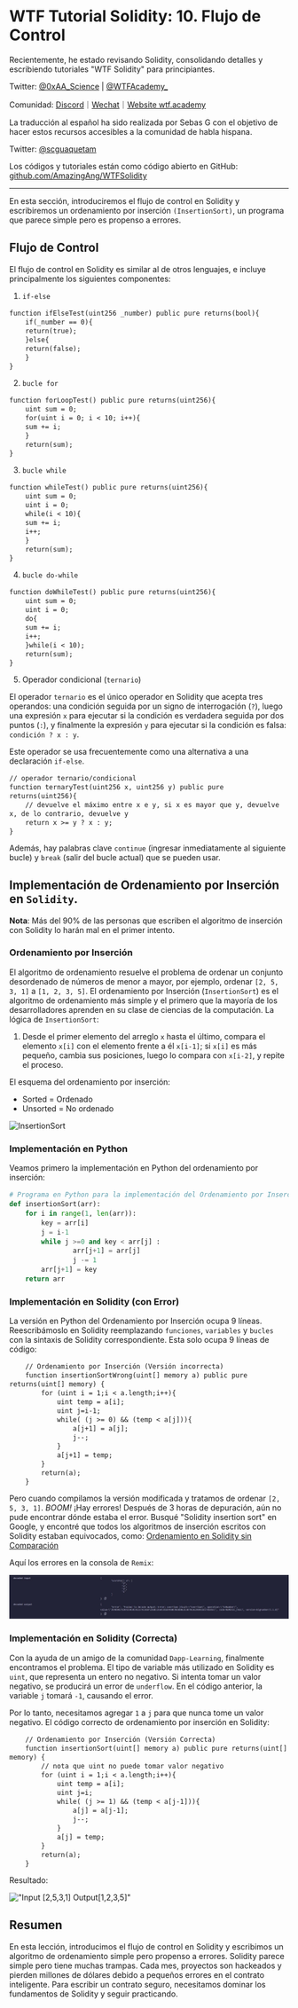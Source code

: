 # WTF Tutorial Solidity: 10. Flujo de Control

Recientemente, he estado revisando Solidity, consolidando detalles y escribiendo tutoriales "WTF Solidity" para principiantes.

Twitter: [@0xAA_Science](https://twitter.com/0xAA_Science) | [@WTFAcademy_](https://twitter.com/WTFAcademy_)

Comunidad: [Discord](https://discord.gg/5akcruXrsk)｜[Wechat](https://docs.google.com/forms/d/e/1FAIpQLSe4KGT8Sh6sJ7hedQRuIYirOoZK_85miz3dw7vA1-YjodgJ-A/viewform?usp=sf_link)｜[Website wtf.academy](https://wtf.academy)

La traducción al español ha sido realizada por Sebas G con el objetivo de hacer estos recursos accesibles a la comunidad de habla hispana.

Twitter: [@scguaquetam](https://twitter.com/scguaquetam)

Los códigos y tutoriales están como código abierto en GitHub: [github.com/AmazingAng/WTFSolidity](https://github.com/AmazingAng/WTFSolidity)


-----

En esta sección, introduciremos el flujo de control en Solidity y escribiremos un ordenamiento por inserción `(InsertionSort)`, un programa que parece simple pero es propenso a errores.

## Flujo de Control

El flujo de control en Solidity es similar al de otros lenguajes, e incluye principalmente los siguientes componentes:

1. `if-else`

```solidity
function ifElseTest(uint256 _number) public pure returns(bool){
    if(_number == 0){
	return(true);
    }else{
	return(false);
    }
}
```

2. `bucle for`

```solidity
function forLoopTest() public pure returns(uint256){
    uint sum = 0;
    for(uint i = 0; i < 10; i++){
	sum += i;
    }
    return(sum);
}
```

3. `bucle while`

```solidity
function whileTest() public pure returns(uint256){
    uint sum = 0;
    uint i = 0;
    while(i < 10){
	sum += i;
	i++;
    }
    return(sum);
}
```

4. `bucle do-while`

```solidity
function doWhileTest() public pure returns(uint256){
    uint sum = 0;
    uint i = 0;
    do{
	sum += i;
	i++;
    }while(i < 10);
    return(sum);
}
```

5. Operador condicional (`ternario`)

El operador `ternario` es el único operador en Solidity que acepta tres operandos: una condición seguida por un signo de interrogación (`?`), luego una expresión `x` para ejecutar si la condición es verdadera seguida por dos puntos (`:`), y finalmente la expresión `y` para ejecutar si la condición es falsa: `condición ? x : y`.

Este operador se usa frecuentemente como una alternativa a una declaración `if-else`.

```solidity
// operador ternario/condicional
function ternaryTest(uint256 x, uint256 y) public pure returns(uint256){
    // devuelve el máximo entre x e y, si x es mayor que y, devuelve x, de lo contrario, devuelve y
    return x >= y ? x : y; 
}
```

Además, hay palabras clave `continue` (ingresar inmediatamente al siguiente bucle) y `break` (salir del bucle actual) que se pueden usar.

## Implementación de Ordenamiento por Inserción en `Solidity`.

**Nota**: Más del 90% de las personas que escriben el algoritmo de inserción con Solidity lo harán mal en el primer intento.

### Ordenamiento por Inserción

El algoritmo de ordenamiento resuelve el problema de ordenar un conjunto desordenado de números de menor a mayor, por ejemplo, ordenar `[2, 5, 3, 1]` a `[1, 2, 3, 5]`. El ordenamiento por Inserción (`InsertionSort`) es el algoritmo de ordenamiento más simple y el primero que la mayoría de los desarrolladores aprenden en su clase de ciencias de la computación. La lógica de `InsertionSort`:

1. Desde el primer elemento del arreglo `x` hasta el último, compara el elemento `x[i]` con el elemento frente a él `x[i-1]`; si `x[i]` es más pequeño, cambia sus posiciones, luego lo compara con `x[i-2]`, y repite el proceso.

El esquema del ordenamiento por inserción:
- Sorted = Ordenado
- Unsorted = No ordenado

![InsertionSort](https://i.pinimg.com/originals/92/b0/34/92b034385c440e08bc8551c97df0a2e3.gif)

### Implementación en Python

Veamos primero la implementación en Python del ordenamiento por inserción:

```python
# Programa en Python para la implementación del Ordenamiento por Inserción
def insertionSort(arr):
	for i in range(1, len(arr)):
		key = arr[i]
		j = i-1
		while j >=0 and key < arr[j] :
				arr[j+1] = arr[j]
				j -= 1
		arr[j+1] = key
    return arr
```

### Implementación en Solidity (con Error)

La versión en Python del Ordenamiento por Inserción ocupa 9 líneas. Reescribámoslo en Solidity reemplazando `funciones`, `variables` y `bucles` con la sintaxis de Solidity correspondiente. Esta solo ocupa 9 líneas de código:

``` solidity
    // Ordenamiento por Inserción (Versión incorrecta)
    function insertionSortWrong(uint[] memory a) public pure returns(uint[] memory) {
        for (uint i = 1;i < a.length;i++){
            uint temp = a[i];
            uint j=i-1;
            while( (j >= 0) && (temp < a[j])){
                a[j+1] = a[j];
                j--;
            }
            a[j+1] = temp;
        }
        return(a);
    }
```

Pero cuando compilamos la versión modificada y tratamos de ordenar `[2, 5, 3, 1]`. *BOOM!* ¡Hay errores! Después de 3 horas de depuración, aún no pude encontrar dónde estaba el error. Busqué "Solidity insertion sort" en Google, y encontré que todos los algoritmos de inserción escritos con Solidity estaban equivocados, como: [Ordenamiento en Solidity sin Comparación](https://medium.com/coinmonks/sorting-in-solidity-without-comparison-4eb47e04ff0d) 

Aquí los errores en la consola de `Remix`:

![10-1](./img/10-1.jpg)

### Implementación en Solidity (Correcta)

Con la ayuda de un amigo de la comunidad `Dapp-Learning`, finalmente encontramos el problema. El tipo de variable más utilizado en Solidity es `uint`, que representa un entero no negativo. Si intenta tomar un valor negativo, se producirá un error de  `underflow`. En el código anterior, la variable `j` tomará `-1`, causando el error.

Por lo tanto, necesitamos agregar `1` a `j` para que nunca tome un valor negativo. El código correcto de ordenamiento por inserción en Solidity:

```solidity
    // Ordenamiento por Inserción (Versión Correcta)
    function insertionSort(uint[] memory a) public pure returns(uint[] memory) {
        // nota que uint no puede tomar valor negativo
        for (uint i = 1;i < a.length;i++){
            uint temp = a[i];
            uint j=i;
            while( (j >= 1) && (temp < a[j-1])){
                a[j] = a[j-1];
                j--;
            }
            a[j] = temp;
        }
        return(a);
    }
```

Resultado:

   !["Input [2,5,3,1] Output[1,2,3,5]"](https://images.mirror-media.xyz/publication-images/S-i6rwCMeXoi8eNJ0fRdB.png?height=300&width=554)

## Resumen

En esta lección, introducimos el flujo de control en Solidity y escribimos un algoritmo de ordenamiento simple pero propenso a errores. Solidity parece simple pero tiene muchas trampas. Cada mes, proyectos son hackeados y pierden millones de dólares debido a pequeños errores en el contrato inteligente. Para escribir un contrato seguro, necesitamos dominar los fundamentos de Solidity y seguir practicando.